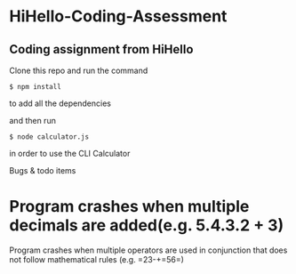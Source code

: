 # HiHello-Coding-Assessment
Coding assignment from HiHello
-------------------------------

Clone this repo and run the command

```
$ npm install
```

to add all the dependencies

and then run 

```
$ node calculator.js
```

in order to use the CLI Calculator

Bugs & todo items 

Program crashes when multiple decimals are added(e.g. 5.4.3.2 + 3)
==================================================================
Program crashes when multiple operators are used in conjunction that does not follow mathematical rules (e.g. =23-+=56=)
